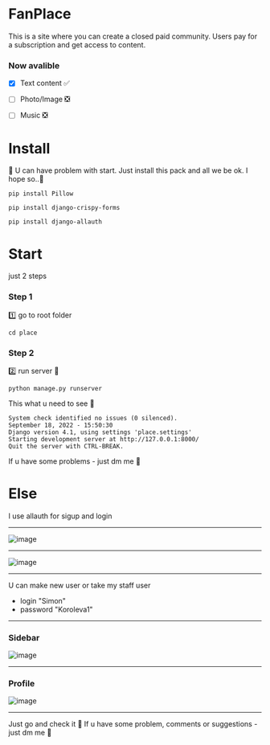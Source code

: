 # FanPlace
This is a site where you can create a closed paid community. Users pay for a subscription and get access to content.
### Now avalible
- [X]  Text content 
:white_check_mark:
- [ ] Photo/Image :negative_squared_cross_mark:
- [ ]  Music :negative_squared_cross_mark:


# Install 

:green_book: U can have problem with start. Just install this pack and all we be ok. I hope so..:pray:

```
pip install Pillow
```
```
pip install django-crispy-forms
```
```
pip install django-allauth
```
# Start
just 2 steps
### Step 1
:one: go to root folder
```
cd place
```
### Step 2
:two: run server :rocket:
```
python manage.py runserver
```
This what u need to see  :eyes:
```
System check identified no issues (0 silenced).
September 18, 2022 - 15:50:30
Django version 4.1, using settings 'place.settings'
Starting development server at http://127.0.0.1:8000/
Quit the server with CTRL-BREAK.
```
If u have some problems - just dm me :e-mail:

# Else
I use allauth for sigup and login
____
![image](https://user-images.githubusercontent.com/26228130/190905091-cbbe7233-577a-4feb-a242-5aecfde29ba1.png)
____
![image](https://user-images.githubusercontent.com/26228130/190905109-dbc32cc3-50ca-4c9e-9ca8-7a7523c1282d.png)
____
U can make new user or take my staff user
- login "Simon"
- password "Koroleva1"
____
### Sidebar
![image](https://user-images.githubusercontent.com/26228130/190906589-9f357729-deb9-4600-bc57-1353dccdefd6.png) 
____
### Profile
![image](https://user-images.githubusercontent.com/26228130/190908110-e30d3975-e23f-406c-81e4-6a02cc95dacb.png)
____
Just go and check it :eyes:
If u have some problem, 
comments or suggestions - just dm me :e-mail:


